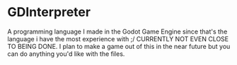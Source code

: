 # GDInterpreter
A programming language I made in the Godot Game Engine since that's the language i have the most experience with ;/ CURRENTLY NOT EVEN CLOSE TO BEING DONE. I plan to make a game out of this in the near future but you can do anything you'd like with the files.
